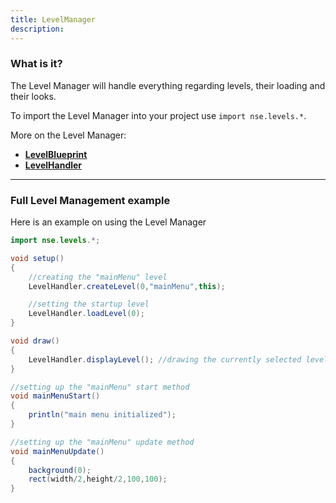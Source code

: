 ```yaml
---
title: LevelManager
description: 
---
```


### What is it?

The Level Manager will handle everything regarding levels, their loading and their looks.

To import the Level Manager into your project use `import nse.levels.*`.

More on the Level Manager:
  * **[LevelBlueprint](LevelBlueprint.md)**
  * **[LevelHandler](LevelHandler.md)**

---

### Full Level Management example

Here is an example on using the Level Manager

```java
import nse.levels.*;

void setup()
{
    //creating the "mainMenu" level
    LevelHandler.createLevel(0,"mainMenu",this);

    //setting the startup level
    LevelHandler.loadLevel(0);
}

void draw()
{
    LevelHandler.displayLevel(); //drawing the currently selected level
}

//setting up the "mainMenu" start method
void mainMenuStart()
{
    println("main menu initialized");
}

//setting up the "mainMenu" update method
void mainMenuUpdate()
{
    background(0);
    rect(width/2,height/2,100,100);
}
```
